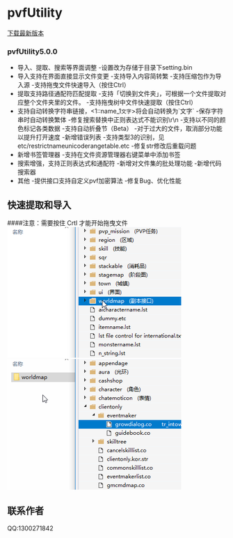 # pvfUtility
[下载最新版本](pan.baidu.com)

### pvfUtility5.0.0

- 导入、提取、搜索等界面调整
-设置改为存储于目录下setting.bin
- 导入支持在界面直接显示文件变更
-支持导入内容简转繁
-支持压缩包作为导入源
-支持拖曳文件快速导入（按住Ctrl）
- 提取支持路径通配符匹配提取
-支持「切换到文件夹」，可根据一个文件提取对应整个文件夹里的文件。
-支持拖曳树中文件快速提取（按住Ctrl）
- 支持自动转换字符串链接，<1::name_1`文字`>将会自动转换为\`文字`
-保存字符串时自动转换繁体
-修复搜索替换中正则表达式不能识别\r\n
-支持以不同的颜色标记各类数据
-支持自动折叠节（Beta）
-对于过大的文件，取消部分功能以提升打开速度
-新增错误列表
-支持类型3的识别，见etc/restrictnameunicoderangetable.etc
-修复str修改后重载问题
-  新增书签管理器
-支持在文件资源管理器右键菜单中添加书签
- 搜索增强，支持正则表达式和通配符
-新增对文件集的批处理功能
-新增代码搜索器
- 其他
-提供接口支持自定义pvf加密算法
-修复Bug、优化性能

## 快速提取和导入
####注意：需要按住 Crtl 才能开始拖曳文件
![提取](/Extract.gif)
![导入](/Import.gif)

## 联系作者
QQ:1300271842
